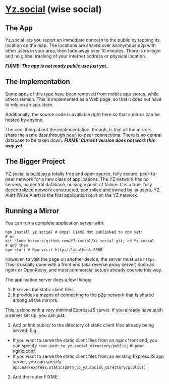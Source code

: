 # [Yz.social](https://yz.social) (wise social)

## The App

Yz.social lets you report an immediate concern to the public by tapping its location on the map.
The locations are shared over anonymous p2p with other users in your area, then fade away over 10 minutes. 
There is no login and no global tracking of your Internet address or physical location.

**_FIXME: The app is not ready public use just yet._**

## The Implementation

Some apps of this type have been removed from mobile app stores, while others remain. This is implemented as a Web page, so that it does not have to rely on an app store.

Additionally, the source code is available right here so that a mirror can be hosted by anyone.

The cool thing about the implementation, though, is that all the mirrors share the same data through peer-to-peer connections. There is no central database to be taken down. 
**_FIXME: Current version does not work this way yet._**

## The Bigger Project

YZ.social [is building](https://raw.githubusercontent.com/YZ-social/Yz.social/refs/heads/main/docs/YZ-Brief.pdf) a totally free and open source, fully secure, peer-to-peer network for a new class of applications. The YZ network has no servers, no central database, no single point of failure. It is a true, fully decentralized network constructed, controlled and owned by its users. YZ Alert (Wise Alert) is the first application built on the YZ network.

## Running a Mirror

You can run a complete application server with:

```
npm install yz.social # Oops! FIXME Not published to npm yet!
# or
git clone https://github.com/YZ-social/Yz.social.git; cd Yz.social
# and then
npm start # Now visit http://localhost:3000
```

However, to visit the page on another device, the server must use `https`. This is usually done with a front end (aka reverse proxy server) such as nginx or OpenResty, and most commercial setups already operate this way.

The application server does a few things:
1. It serves the static client files.
2. It provides a means of connecting to the p2p network that is shared among all the mirrors.

This is done with a very minimal ExpressJS server. If you already have such a server set up, you can just:
1. Add or link public/ to the directory of static client files already being served. E.g., 
  - If you want to serve the static client files from an nginx front end, you can specify `root path_to_yz.social_directory/public;` in your nginx.conf.
  - If you want to serve the static client files from an existing ExpressJS app server, you can specify `app.use(express.static(path_to_yz.social_directory/public));`
2. Add the router FIXME.
